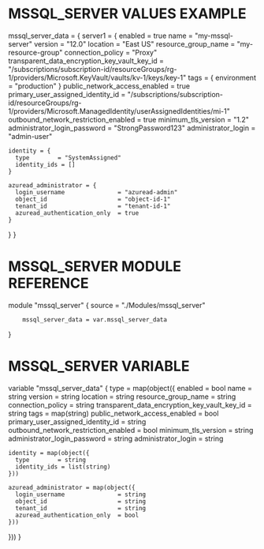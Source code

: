 # MSSQL_SERVER VALUES EXAMPLE
mssql_server_data = {
  server1 = {
    enabled                                 = true
    name                                    = "my-mssql-server"
    version                                 = "12.0"
    location                                = "East US"
    resource_group_name                     = "my-resource-group"
    connection_policy                       = "Proxy"
    transparent_data_encryption_key_vault_key_id = "/subscriptions/subscription-id/resourceGroups/rg-1/providers/Microsoft.KeyVault/vaults/kv-1/keys/key-1"
    tags                                    = { environment = "production" }
    public_network_access_enabled           = true
    primary_user_assigned_identity_id       = "/subscriptions/subscription-id/resourceGroups/rg-1/providers/Microsoft.ManagedIdentity/userAssignedIdentities/mi-1"
    outbound_network_restriction_enabled    = true
    minimum_tls_version                     = "1.2"
    administrator_login_password            = "StrongPassword123"
    administrator_login                     = "admin-user"

    identity = {
      type        = "SystemAssigned"
      identity_ids = []
    }

    azuread_administrator = {
      login_username               = "azuread-admin"
      object_id                    = "object-id-1"
      tenant_id                    = "tenant-id-1"
      azuread_authentication_only  = true
    }
  }
}

# MSSQL_SERVER MODULE REFERENCE
module "mssql_server" {
        source = "./Modules/mssql_server"

        mssql_server_data = var.mssql_server_data
}

# MSSQL_SERVER VARIABLE
variable "mssql_server_data" {
  type = map(object({
    enabled                                 = bool
    name                                    = string
    version                                 = string
    location                                = string
    resource_group_name                     = string
    connection_policy                       = string
    transparent_data_encryption_key_vault_key_id = string
    tags                                    = map(string)
    public_network_access_enabled           = bool
    primary_user_assigned_identity_id       = string
    outbound_network_restriction_enabled    = bool
    minimum_tls_version                     = string
    administrator_login_password            = string
    administrator_login                     = string

    identity = map(object({
      type        = string
      identity_ids = list(string)
    }))
    
    azuread_administrator = map(object({
      login_username               = string
      object_id                    = string
      tenant_id                    = string
      azuread_authentication_only  = bool
    }))
  }))
}
